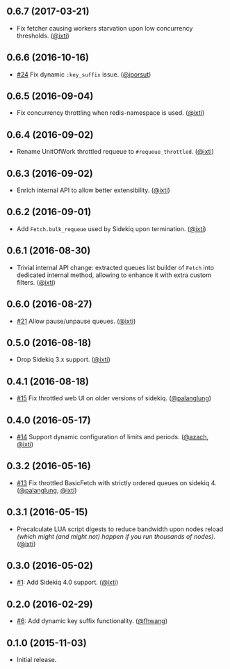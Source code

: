 ## 0.6.7 (2017-03-21)

* Fix fetcher causing workers starvation upon low concurrency thresholds.
  ([@ixti])


## 0.6.6 (2016-10-16)

* [#24](https://github.com/sensortower/sidekiq-throttled/pull/24)
  Fix dynamic `:key_suffix` issue.
  ([@iporsut])


## 0.6.5 (2016-09-04)

* Fix concurrency throttling when redis-namespace is used.
  ([@ixti])


## 0.6.4 (2016-09-02)

* Rename UnitOfWork throttled requeue to `#requeue_throttled`.
  ([@ixti])


## 0.6.3 (2016-09-02)

* Enrich internal API to allow better extensibility.
  ([@ixti])


## 0.6.2 (2016-09-01)

* Add `Fetch.bulk_requeue` used by Sidekiq upon termination.
  ([@ixti])


## 0.6.1 (2016-08-30)

* Trivial internal API change: extracted queues list builder of `Fetch` into
  dedicated internal method, allowing to enhance it with extra custom filters.
  ([@ixti])


## 0.6.0 (2016-08-27)

* [#21](https://github.com/sensortower/sidekiq-throttled/pull/21)
  Allow pause/unpause queues.
  ([@ixti])


## 0.5.0 (2016-08-18)

* Drop Sidekiq 3.x support.
  ([@ixti])


## 0.4.1 (2016-08-18)

* [#15](https://github.com/sensortower/sidekiq-throttled/pull/15)
  Fix throttled web UI on older versions of sidekiq.
  ([@palanglung])


## 0.4.0 (2016-05-17)

* [#14](https://github.com/sensortower/sidekiq-throttled/pull/14)
  Support dynamic configuration of limits and periods.
  ([@azach], [@ixti])


## 0.3.2 (2016-05-16)

* [#13](https://github.com/sensortower/sidekiq-throttled/issues/13)
  Fix throttled BasicFetch with strictly ordered queues on sidekiq 4.
  ([@palanglung], [@ixti])


## 0.3.1 (2016-05-15)

* Precalculate LUA script digests to reduce bandwidth upon nodes reload
  _(which might (and might not) happen if you run thousands of nodes)_.
  ([@ixti])


## 0.3.0 (2016-05-02)

* [#1](https://github.com/sensortower/sidekiq-throttled/issues/1):
  Add Sidekiq 4.0 support.
  ([@ixti])


## 0.2.0 (2016-02-29)

* [#6](https://github.com/sensortower/sidekiq-throttled/pull/6):
  Add dynamic key suffix functionality.
  ([@fhwang])


## 0.1.0 (2015-11-03)

* Initial release.


[@ixti]: https://github.com/ixti
[@fhwang]: https://github.com/fhwang
[@palanglung]: https://github.com/palanglung
[@azach]: https://github.com/azach
[@iporsut]: https://github.com/iporsut
